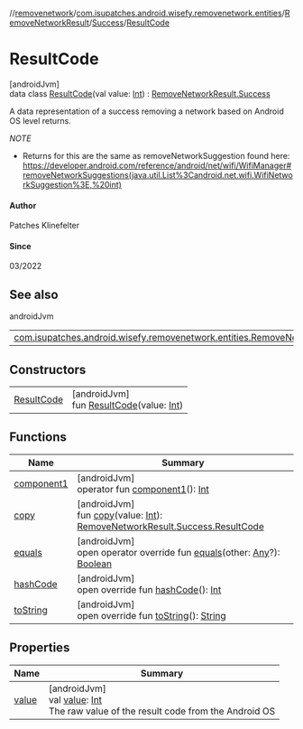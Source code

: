 //[removenetwork](../../../../../index.md)/[com.isupatches.android.wisefy.removenetwork.entities](../../../index.md)/[RemoveNetworkResult](../../index.md)/[Success](../index.md)/[ResultCode](index.md)

# ResultCode

[androidJvm]\
data class [ResultCode](index.md)(val value: [Int](https://kotlinlang.org/api/latest/jvm/stdlib/kotlin/-int/index.html)) : [RemoveNetworkResult.Success](../index.md)

A data representation of a success removing a network based on Android OS level returns.

*NOTE*

- 
   Returns for this are the same as removeNetworkSuggestion found here: https://developer.android.com/reference/android/net/wifi/WifiManager#removeNetworkSuggestions(java.util.List%3Candroid.net.wifi.WifiNetworkSuggestion%3E,%20int)

#### Author

Patches Klinefelter

#### Since

03/2022

## See also

androidJvm

| | |
|---|---|
| [com.isupatches.android.wisefy.removenetwork.entities.RemoveNetworkResult.Failure](../../-failure/index.md) |  |

## Constructors

| | |
|---|---|
| [ResultCode](-result-code.md) | [androidJvm]<br>fun [ResultCode](-result-code.md)(value: [Int](https://kotlinlang.org/api/latest/jvm/stdlib/kotlin/-int/index.html)) |

## Functions

| Name | Summary |
|---|---|
| [component1](component1.md) | [androidJvm]<br>operator fun [component1](component1.md)(): [Int](https://kotlinlang.org/api/latest/jvm/stdlib/kotlin/-int/index.html) |
| [copy](copy.md) | [androidJvm]<br>fun [copy](copy.md)(value: [Int](https://kotlinlang.org/api/latest/jvm/stdlib/kotlin/-int/index.html)): [RemoveNetworkResult.Success.ResultCode](index.md) |
| [equals](../../-failure/-result-code/index.md#585090901%2FFunctions%2F-2039424092) | [androidJvm]<br>open operator override fun [equals](../../-failure/-result-code/index.md#585090901%2FFunctions%2F-2039424092)(other: [Any](https://kotlinlang.org/api/latest/jvm/stdlib/kotlin/-any/index.html)?): [Boolean](https://kotlinlang.org/api/latest/jvm/stdlib/kotlin/-boolean/index.html) |
| [hashCode](../../-failure/-result-code/index.md#1794629105%2FFunctions%2F-2039424092) | [androidJvm]<br>open override fun [hashCode](../../-failure/-result-code/index.md#1794629105%2FFunctions%2F-2039424092)(): [Int](https://kotlinlang.org/api/latest/jvm/stdlib/kotlin/-int/index.html) |
| [toString](../../-failure/-result-code/index.md#1616463040%2FFunctions%2F-2039424092) | [androidJvm]<br>open override fun [toString](../../-failure/-result-code/index.md#1616463040%2FFunctions%2F-2039424092)(): [String](https://kotlinlang.org/api/latest/jvm/stdlib/kotlin/-string/index.html) |

## Properties

| Name | Summary |
|---|---|
| [value](value.md) | [androidJvm]<br>val [value](value.md): [Int](https://kotlinlang.org/api/latest/jvm/stdlib/kotlin/-int/index.html)<br>The raw value of the result code from the Android OS |
